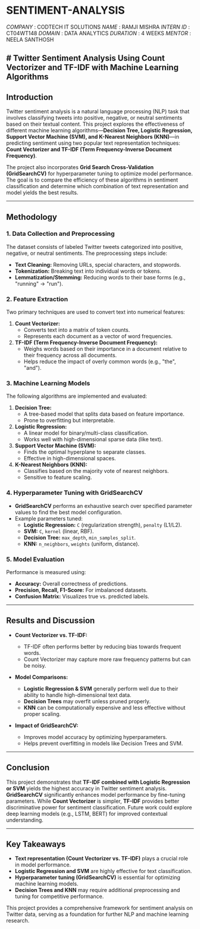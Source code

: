 # SENTIMENT-ANALYSIS
*COMPANY* : CODTECH IT SOLUTIONS
*NAME* : RAMJI MISHRA
*INTERN ID* : CT04WT148
*DOMAIN* : DATA ANALYTICS
*DURATION* : 4 WEEKS
*MENTOR* : NEELA SANTHOSH
## # **Twitter Sentiment Analysis Using Count Vectorizer and TF-IDF with Machine Learning Algorithms**

## **Introduction**
Twitter sentiment analysis is a natural language processing (NLP) task that involves classifying tweets into positive, negative, or neutral sentiments based on their textual content. This project explores the effectiveness of different machine learning algorithms—**Decision Tree, Logistic Regression, Support Vector Machine (SVM), and K-Nearest Neighbors (KNN)**—in predicting sentiment using two popular text representation techniques: **Count Vectorizer and TF-IDF (Term Frequency-Inverse Document Frequency)**.

The project also incorporates **Grid Search Cross-Validation (GridSearchCV)** for hyperparameter tuning to optimize model performance. The goal is to compare the efficiency of these algorithms in sentiment classification and determine which combination of text representation and model yields the best results.

---

## **Methodology**

### **1. Data Collection and Preprocessing**
The dataset consists of labeled Twitter tweets categorized into positive, negative, or neutral sentiments. The preprocessing steps include:
- **Text Cleaning:** Removing URLs, special characters, and stopwords.
- **Tokenization:** Breaking text into individual words or tokens.
- **Lemmatization/Stemming:** Reducing words to their base forms (e.g., "running" → "run").

### **2. Feature Extraction**
Two primary techniques are used to convert text into numerical features:
1. **Count Vectorizer:**  
   - Converts text into a matrix of token counts.
   - Represents each document as a vector of word frequencies.
2. **TF-IDF (Term Frequency-Inverse Document Frequency):**  
   - Weighs words based on their importance in a document relative to their frequency across all documents.
   - Helps reduce the impact of overly common words (e.g., "the", "and").

### **3. Machine Learning Models**
The following algorithms are implemented and evaluated:
1. **Decision Tree:**  
   - A tree-based model that splits data based on feature importance.
   - Prone to overfitting but interpretable.
2. **Logistic Regression:**  
   - A linear model for binary/multi-class classification.
   - Works well with high-dimensional sparse data (like text).
3. **Support Vector Machine (SVM):**  
   - Finds the optimal hyperplane to separate classes.
   - Effective in high-dimensional spaces.
4. **K-Nearest Neighbors (KNN):**  
   - Classifies based on the majority vote of nearest neighbors.
   - Sensitive to feature scaling.

### **4. Hyperparameter Tuning with GridSearchCV**
- **GridSearchCV** performs an exhaustive search over specified parameter values to find the best model configuration.
- Example parameters tuned:
  - **Logistic Regression:** `C` (regularization strength), `penalty` (L1/L2).
  - **SVM:** `C`, `kernel` (linear, RBF).
  - **Decision Tree:** `max_depth`, `min_samples_split`.
  - **KNN:** `n_neighbors`, `weights` (uniform, distance).

### **5. Model Evaluation**
Performance is measured using:
- **Accuracy:** Overall correctness of predictions.
- **Precision, Recall, F1-Score:** For imbalanced datasets.
- **Confusion Matrix:** Visualizes true vs. predicted labels.

---

## **Results and Discussion**
- **Count Vectorizer vs. TF-IDF:**  
  - TF-IDF often performs better by reducing bias towards frequent words.
  - Count Vectorizer may capture more raw frequency patterns but can be noisy.
  
- **Model Comparisons:**  
  - **Logistic Regression & SVM** generally perform well due to their ability to handle high-dimensional text data.
  - **Decision Trees** may overfit unless pruned properly.
  - **KNN** can be computationally expensive and less effective without proper scaling.

- **Impact of GridSearchCV:**  
  - Improves model accuracy by optimizing hyperparameters.
  - Helps prevent overfitting in models like Decision Trees and SVM.

---

## **Conclusion**
This project demonstrates that **TF-IDF combined with Logistic Regression or SVM** yields the highest accuracy in Twitter sentiment analysis. **GridSearchCV** significantly enhances model performance by fine-tuning parameters. While **Count Vectorizer** is simpler, **TF-IDF** provides better discriminative power for sentiment classification. Future work could explore deep learning models (e.g., LSTM, BERT) for improved contextual understanding.

---

## **Key Takeaways**
- **Text representation (Count Vectorizer vs. TF-IDF)** plays a crucial role in model performance.
- **Logistic Regression and SVM** are highly effective for text classification.
- **Hyperparameter tuning (GridSearchCV)** is essential for optimizing machine learning models.
- **Decision Trees and KNN** may require additional preprocessing and tuning for competitive performance.

This project provides a comprehensive framework for sentiment analysis on Twitter data, serving as a foundation for further NLP and machine learning research.
